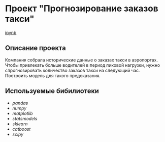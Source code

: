 # Проект "Прогнозирование заказов такси"
[ipynb](https://github.com/knurimuhametova/portfolio/blob/main/Taxi%20Service/taxi_service_portfolio.ipynb)

## Описание проекта
Компания собрала исторические данные о заказах такси в аэропортах. Чтобы привлекать больше водителей в период пиковой нагрузки, нужно спрогнозировать количество заказов такси на следующий час. Построить модель для такого предсказания.

## Используемые бибилиотеки
- *pandas*
- *numpy*
- *matplotlib*
- *statsmodels*
- *sklearn*
- *catboost*
- *scipy*
